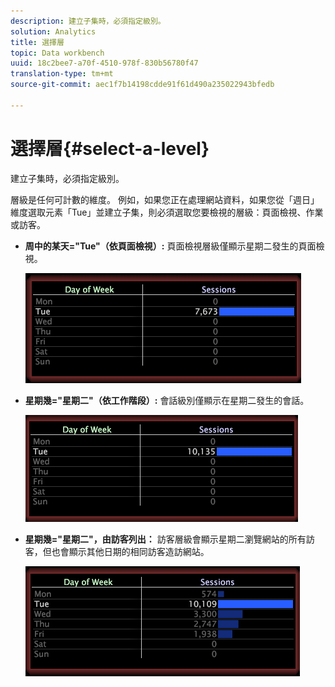 ```yaml
---
description: 建立子集時，必須指定級別。
solution: Analytics
title: 選擇層
topic: Data workbench
uuid: 18c2bee7-a70f-4510-978f-830b56780f47
translation-type: tm+mt
source-git-commit: aec1f7b14198cdde91f61d490a235022943bfedb

---
```



# 選擇層{#select-a-level}

建立子集時，必須指定級別。

層級是任何可計數的維度。 例如，如果您正在處理網站資料，如果您從「週日」維度選取元素「Tue」並建立子集，則必須選取您要檢視的層級：頁面檢視、作業或訪客。

* **周中的某天=&quot;Tue&quot;（依頁面檢視）:** 頁面檢視層級僅顯示星期二發生的頁面檢視。

   ![](assets/vis_Subset_byPageView.png)

* **星期幾=&quot;星期二&quot;（依工作階段）:** 會話級別僅顯示在星期二發生的會話。

   ![](assets/vis_Subset_bySession.png)

* **星期幾=&quot;星期二&quot;，由訪客列出：** 訪客層級會顯示星期二瀏覽網站的所有訪客，但也會顯示其他日期的相同訪客造訪網站。

   ![](assets/vis_Subset_byVisitor.png)

